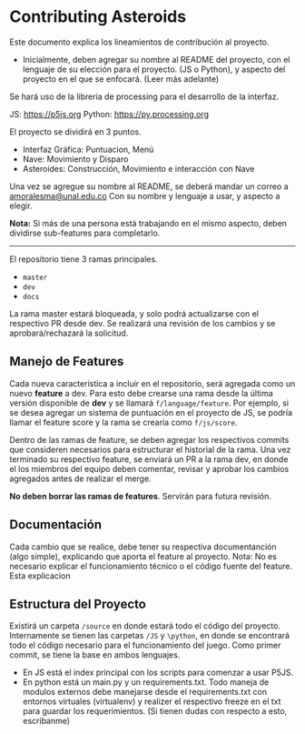 # Contributing Asteroids 
Este documento explica los lineamientos de contribución al proyecto. 

- Inicialmente, deben agregar su nombre al README del proyecto, con el lenguaje de su elección para el proyecto. (JS o Python), y aspecto del proyecto en el que se enfocará. (Leer más adelante)

Se hará uso de la libreria de processing para el desarrollo de la interfaz. 

JS: https://p5js.org
Python: https://py.processing.org

El proyecto se dividirá en 3 puntos. 

* Interfaz Gráfica: Puntuacion, Menú
* Nave: Movimiento y Disparo
* Asteroides: Construcción, Movimiento e interacción con Nave 

Una vez se agregue su nombre al README, se deberá mandar un correo a amoralesma@unal.edu.co Con su nombre y lenguaje a usar, y aspecto a elegir. 

**Nota:** Si más de una persona está trabajando en el mismo aspecto, deben dividirse sub-features para completarlo.  

---

El repositorio tiene 3 ramas principales. 
* `master`
* `dev`
* `docs` 

La rama master estará bloqueada, y solo podrá actualizarse con el respectivo PR desde dev. Se realizará una revisión de los cambios y se aprobará/rechazará la solicitud. 

## Manejo de Features 
Cada nueva característica a incluir en el repositorio, será agregada como un nuevo __feature__ a dev. Para esto debe crearse una rama desde la última versión disponible de __dev__ y se llamará `f/language/feature`. Por ejemplo, si se desea agregar un sistema de puntuación en el proyecto de JS, se podría llamar el feature score y la rama se crearía como `f/js/score`. 

Dentro de las ramas de feature, se deben agregar los respectivos commits que consideren necesarios para estructurar el historial de la rama. Una vez terminado su respectivo feature, se enviará un PR a la rama dev, en donde el los miembros del equipo deben comentar, revisar y aprobar los cambios agregados antes de realizar el merge. 

**No deben borrar las ramas de features**. Servirán para futura revisión.

## Documentación
Cada cambio que se realice, debe tener su respectiva documentanción (algo simple), explicando que aporta el feature al proyecto. Nota: No es necesario explicar el funcionamiento técnico o el código fuente del feature. Esta explicacion 

## Estructura del Proyecto 
Existirá un carpeta `/source` en donde estará todo el código del proyecto. Internamente se tienen las carpetas `/JS` y `\python`, en donde se encontrará todo el código necesario para el funcionamiento del juego. Como primer commit, se tiene la base en ambos lenguajes. 
* En JS está el index principal con los scripts para comenzar a usar P5JS. 
* En python está un main.py y un requirements.txt. Todo maneja de modulos externos debe manejarse desde el requirements.txt con entornos virtuales (virtualenv) y realizer el respectivo freeze en el txt para guardar los requerimientos. (Si tienen dudas con respecto a esto, escribanme) 